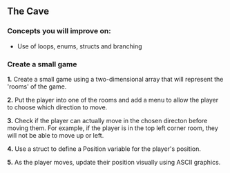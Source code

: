 ## The Cave

### Concepts you will improve on:

- Use of loops, enums, structs and branching

### Create a small game

<b>1.</b> Create a small game using a two-dimensional array that will represent the 'rooms' of the game.

<b>2.</b> Put the player into one of the rooms and add a menu to allow the player to choose which direction to move.

<b>3.</b> Check if the player can actually move in the chosen directon before moving them. For example, if the player is in the top left corner room, they will not be able to move up or left.

<b>4.</b> Use a struct to define a Position variable for the player's position. 

<b>5.</b> As the player moves, update their position visually using ASCII graphics.
